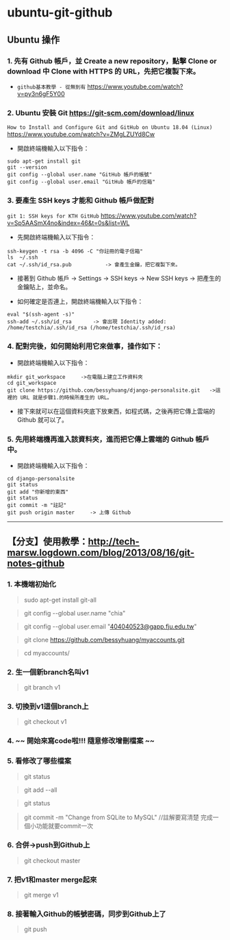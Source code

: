 # ubuntu-git-github

## Ubuntu 操作

### 1. 先有 Github 帳戶，並 Create a new repository，點擊 Clone or download 中 Clone with HTTPS 的 URL，先把它複製下來。

* `github基本教學 - 從無到有` 
   https://www.youtube.com/watch?v=py3n6gF5Y00


### 2. Ubuntu 安裝 Git https://git-scm.com/download/linux
`How to Install and Configure Git and GitHub on Ubuntu 18.04 (Linux)` https://www.youtube.com/watch?v=ZMgLZUYd8Cw
   
* 開啟終端機輸入以下指令：
```
sudo apt-get install git
git --version
git config --global user.name "GitHub 帳戶的帳號"
git config --global user.email "GitHub 帳戶的信箱"
```

### 3. 要產生 SSH keys 才能和 Github 帳戶做配對
`git 1: SSH keys for KTH GitHub` https://www.youtube.com/watch?v=Sp5AASmX4no&index=46&t=0s&list=WL
  
* 先開啟終端機輸入以下指令：
```
ssh-keygen -t rsa -b 4096 -C "你註冊的電子信箱"
ls  ~/.ssh
cat ~/.ssh/id_rsa.pub           -> 會產生金鑰，把它複製下來。
```

* 接著到 Github 帳戶 -> Settings -> SSH keys -> New SSH keys -> 把產生的金鑰貼上，並命名。
  
* 如何確定是否連上，開啟終端機輸入以下指令：
```
eval "$(ssh-agent -s)"
ssh-add ~/.ssh/id_rsa       -> 會出現 Identity added: /home/testchia/.ssh/id_rsa (/home/testchia/.ssh/id_rsa)
```
### 4. 配對完後，如何開始利用它來做事，操作如下：

* 開啟終端機輸入以下指令：
```
mkdir git_workspace     ->在電腦上建立工作資料夾
cd git_workspace
git clone https://github.com/bessyhuang/django-personalsite.git   ->這裡的 URL 就是步驟1.的時候所產生的 URL。
```

* 接下來就可以在這個資料夾底下放東西，如程式碼，之後再把它傳上雲端的 Github 就可以了。

### 5. 先用終端機再進入該資料夾，進而把它傳上雲端的 Github 帳戶中。
* 開啟終端機輸入以下指令：
```
cd django-personalsite
git status
git add "你新增的東西"
git status
git commit -m "註記"
git push origin master     -> 上傳 Github 
```
---

## 【分支】使用教學：http://tech-marsw.logdown.com/blog/2013/08/16/git-notes-github

### 1. 本機端初始化
> sudo apt-get install git-all

> git config --global user.name "chia"

> git config --global user.email "404040523@gapp.fju.edu.tw"

> git clone https://github.com/bessyhuang/myaccounts.git

> cd myaccounts/

### 2. 生一個新branch名叫v1
> git branch v1

### 3. 切換到v1這個branch上
> git checkout v1

### 4. ~~ 開始來寫code啦!!! 隨意修改增刪檔案 ~~

### 5. 看修改了哪些檔案
> git status

> git add --all

> git status

> git commit -m "Change from SQLite to MySQL"  //註解要寫清楚 完成一個小功能就要commit一次

### 6. 合併->push到Github上
> git checkout master

### 7. 把v1和master merge起來
> git merge v1

### 8. 接著輸入Github的帳號密碼，同步到Github上了
> git push
